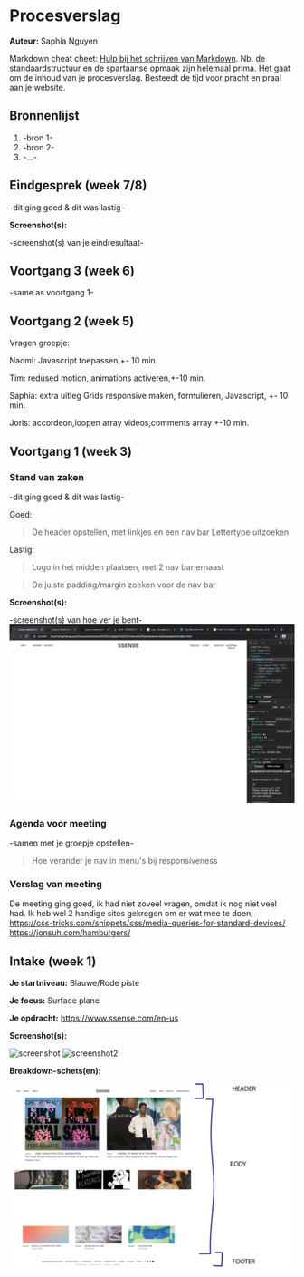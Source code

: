 # Procesverslag
**Auteur:** Saphia Nguyen

Markdown cheat cheet: [Hulp bij het schrijven van Markdown](https://github.com/adam-p/markdown-here/wiki/Markdown-Cheatsheet). Nb. de standaardstructuur en de spartaanse opmaak zijn helemaal prima. Het gaat om de inhoud van je procesverslag. Besteedt de tijd voor pracht en praal aan je website.



## Bronnenlijst
1. -bron 1-
2. -bron 2-
3. -...-



## Eindgesprek (week 7/8)

-dit ging goed & dit was lastig-

**Screenshot(s):**

-screenshot(s) van je eindresultaat-



## Voortgang 3 (week 6)

-same as voortgang 1-



## Voortgang 2 (week 5)

Vragen groepje:

Naomi: Javascript toepassen,+- 10 min.

Tim: redused motion, animations activeren,+-10 min.

Saphia: extra uitleg Grids responsive maken, formulieren, Javascript, +- 10 min.

Joris: accordeon,loopen array videos,comments array +-10 min.


## Voortgang 1 (week 3)

### Stand van zaken

-dit ging goed & dit was lastig-

Goed:
> De header opstellen, met linkjes en een nav bar
> Lettertype uitzoeken

Lastig:
> Logo in het midden plaatsen, met 2 nav bar ernaast

> De juiste padding/margin zoeken voor de nav bar

**Screenshot(s):**

-screenshot(s) van hoe ver je bent-
![voortgang](images/voortgang.png)

### Agenda voor meeting

-samen met je groepje opstellen-
> Hoe verander je nav in menu's bij responsiveness





### Verslag van meeting

De meeting ging goed, ik had niet zoveel vragen, omdat ik nog niet veel had.
Ik heb wel 2 handige sites gekregen om er wat mee te doen; 
https://css-tricks.com/snippets/css/media-queries-for-standard-devices/
https://jonsuh.com/hamburgers/




## Intake (week 1)

**Je startniveau:** Blauwe/Rode piste

**Je focus:** Surface plane

**Je opdracht:** https://www.ssense.com/en-us

**Screenshot(s):**

![screenshot](images/screen1.jpg)
![screenshot2](images/screen2.jpg)


**Breakdown-schets(en):**

![breakdown](images/breakdown.png)
